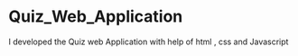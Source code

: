 # Quiz_Web_Application
I developed the Quiz  web Application with help of html , css and Javascript
